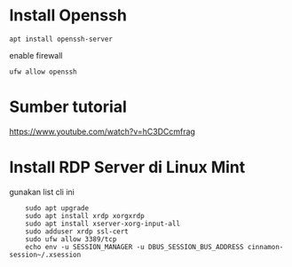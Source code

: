 # Install Openssh
```
apt install openssh-server
```
enable firewall
```
ufw allow openssh
```

# Sumber tutorial
https://www.youtube.com/watch?v=hC3DCcmfrag

# Install RDP Server di Linux Mint
gunakan list cli ini
```
    sudo apt upgrade
    sudo apt install xrdp xorgxrdp
    sudo apt install xserver-xorg-input-all
    sudo adduser xrdp ssl-cert
    sudo ufw allow 3389/tcp
    echo env -u SESSION_MANAGER -u DBUS_SESSION_BUS_ADDRESS cinnamon-session~/.xsession
```
